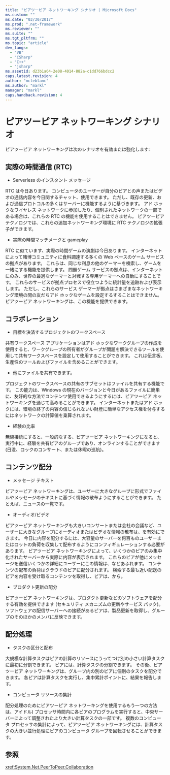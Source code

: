 ```yaml
---
title: "ピアツーピア ネットワーキング シナリオ | Microsoft Docs"
ms.custom: ""
ms.date: "03/30/2017"
ms.prod: ".net-framework"
ms.reviewer: ""
ms.suite: ""
ms.tgt_pltfrm: ""
ms.topic: "article"
dev_langs: 
  - "VB"
  - "CSharp"
  - "C++"
  - "jsharp"
ms.assetid: d23b1a64-2e08-4014-882a-c1dd766bdcc2
caps.latest.revision: 4
author: "mcleblanc"
ms.author: "markl"
manager: "markl"
caps.handback.revision: 4
---
```

# ピアツーピア ネットワーキング シナリオ
ピアツーピア ネットワーキングは次のシナリオを有効または強化します:  
  
## 実際の時間通信 \(RTC\)  
  
-   Serverless のインスタント メッセージ  
  
 RTC は今日あります。  コンピュータのユーザーが自分のピアとの声またはビデオの通話内容を今日関するチャット、使用できます。  ただし、既存の更新、および通信プロトコルの多くはサーバーに機能するように基づきます。  アド ホックなワイヤレス ネットワークに参加したり、個別されたネットワークの一部である場合は、これらの RTC の機能を使用することはできません。  ピアツーピア テクノロジでは、これらの追加ネットワーキング環境に RTC テクノロジの拡張子ができます。  
  
-   実際の時間マッチメークと gameplay  
  
 RTC に似ています、実際の時間ゲームの演劇は今日あります。  インターネットによって賭博コミュニティに食料調達する多くの Web ベースのゲーム サービスの拠点があります。  これらは、同じな利息の他のゲーマーを検索し、ゲームを一緒にする機能を提供します。  問題ゲーム サービスの拠点は、インターネットにのみ、世界の最適なゲーマーと対戦する専用ゲーマーへの自動にすることです。  これらのサービスが拠点プロセスで役立つように統計量を追跡および表示します。  ただし、これらのサービス ゲーマーが拠点はさまざまなネットワーキング環境の間の友だちアド ホックなゲームを設定するすることはできません。  ピアツーピア ネットワーキングは、この機能を提供できます。  
  
## コラボレーション  
  
-   目標を決済するプロジェクトのワークスペース  
  
 共有ワークスペース アプリケーションはアド ホックなワークグループの作成を使用すると、ワークグループの所有者がグループが問題を解決できるツールを使用して共有ワークスペースを設定して使用することができます。  これは伝言板、生産性のツールおよびファイルを含めることができます。  
  
-   他にファイルを共有できます。  
  
 プロジェクトのワークスペースの共有のサブセットはファイルを共有する機能です。  この能力は、Windows の現在のバージョンと今日があるファイルに簡単に、友好的な方法でコンテンツ使用できるようにするには、ピアツーピア ネットワーキングを通じて高めることができます。  インターネットまたはアド ホックには、環境の終了の内容の信じられないい財産に簡単なアクセス権を付与するにはネットワークの計算値を乗算されます。  
  
-   経験の比率  
  
 無線接続にすると、一般的なする、ピアツーピア ネットワーキングになると、実行中に、経験を共有ピアのグループであり、オンラインすることができます \(日没、ロックのコンサート、または休暇の巡航\)。  
  
## コンテンツ配分  
  
-   メッセージ テキスト  
  
 ピアツーピア ネットワーキングは、ユーザーに大きなグループに形式でファイルやメッセージのテキストに基づく情報の散布ようにすることができます。  たとえば、ニュースの一覧です。  
  
-   オーディオ\/ビデオ  
  
 ピアツーピア ネットワーキングも大きいコンサートまたは会社の会議など、ユーザーに大きなグループにオーディオまたはビデオな情報の散布は、を有効にできます。  今日に内容を配分するには、大容量のサーバーを何百ものユーザーまたはロットの負荷を収集して配布するようにコンフィギュレーションする必要があります。  ピアツーピア ネットワーキングによって、いくつかのピアのみ集中化されたサーバーから実際に内容が表示されます。  これらのピアが他にメッセージを送信いくつかの詳細にユーザーにこの情報は、などあふれます。  コンテンツの配布の負荷はクラウドのピアに配分されます。  検索する最も近い配送のピアを内容を受け取るコンテンツを取得し、ピアは、から。  
  
-   プロダクト更新の配分  
  
 ピアツーピア ネットワーキングは、プロダクト更新などのソフトウェアを配分する有効を提供できます \(セキュリティ メカニズムの更新やサービス パック\)。  ソフトウェアの配信サーバーへの接続があるピアは、製品更新を取得し、グループのそのほかのメンバに反映できます。  
  
## 配分処理  
  
-   タスクの区分と配布  
  
 大規模な計算タスクはピアの計算のリソースにうってつけ別の小さい計算タスクに最初に分割できます。  ピアには、計算タスクの分割できます。  その後、ピアツーピア ネットワーキングは、グループ内の別のピアに個別のタスクを配分できます。  各ピアは計算タスクを実行し、集中累計ポイントに、結果を報告します。  
  
-   コンピュータ リソースの集計  
  
 配分処理のためにピアツーピア ネットワーキングを使用するもう一つの方法は、アイドル\) プロセッサ時間内に各ピアのプログラムを実行すると、中央サーバーによって調整されたより大きい計算タスクの一部です。  複数のコンピュータ プロセッサの集計によって、ピアツーピア ネットワーキングには、計算タスクの大きい並行処理にピアのコンピュータ グループを回転させることができます。  
  
## 参照  
 <xref:System.Net.PeerToPeer.Collaboration>